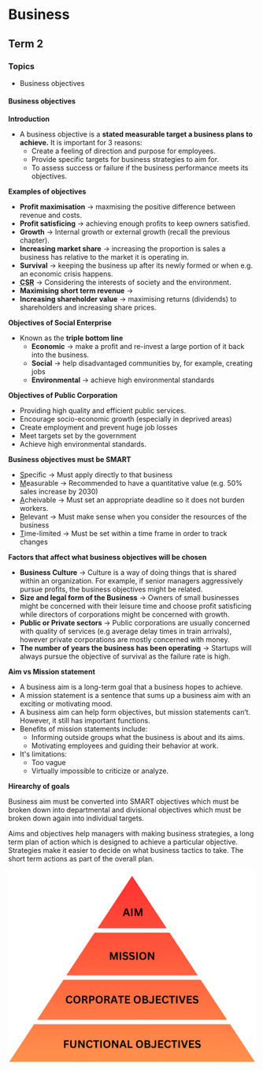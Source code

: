 <h1>Business</h1>

## Term 2

### Topics
- Business objectives

#### Business objectives
**Introduction**
- A business objective is a **stated measurable target a business plans to achieve.** It is important for 3 reasons:
    - Create a feeling of direction and purpose for employees. 
    - Provide specific targets for business strategies to aim for.
    - To assess success or failure if the business performance meets its objectives. 

**Examples of objectives**
- **Profit maximisation** &rarr; maxmising the positive difference between revenue and costs.
- **Profit satisficing** &rarr; achieving enough profits to keep owners satisfied.
- **Growth** &rarr; Internal growth or external growth (recall the previous chapter).
- **Increasing market share** &rarr; increasing the proportion is sales a business has relative to the market it is operating in.
- **Survival** &rarr; keeping the business up after its newly formed or when e.g. an economic crisis happens.
- <abbr title="Corporate Social Responsibility">**CSR**</abbr> &rarr; Considering the interests of society and the environment.
- **Maximising short term revenue** &rarr;
- **Increasing shareholder value** &rarr; maximising returns (dividends) to shareholders and increasing share prices.

**Objectives of Social Enterprise**
- Known as the **triple bottom line**
    - **Economic** &rarr; make a profit and re-invest a large portion of it back into the business.
    - **Social** &rarr; help disadvantaged communities by, for example, creating jobs 
    - **Environmental** &rarr; achieve high environmental standards

**Objectives of Public Corporation**
- Providing high quality and efficient public services. 
- Encourage socio-economic growth (especially in deprived areas) 
- Create employment and prevent huge job losses 
- Meet targets set by the government 
- Achieve high environmental standards. 

**Business objectives must be SMART**
- <u>S</u>pecific &rarr; Must apply directly to that business
- <u>M</u>easurable &rarr; Recommended to have a quantitative value (e.g. 50% sales increase by 2030)
- <u>A</u>cheivable &rarr; Must set an appropriate deadline so it does not burden workers.
- <u>R</u>elevant &rarr; Must make sense when you consider the resources of the business
- <u>T</u>ime-limited &rarr; Must be set within a time frame in order to track changes

**Factors that affect what business objectives will be chosen**
- **Business Culture** &rarr; Culture is a way of doing things that is shared within an organization. For example, if senior managers aggressively pursue profits, the business objectives might be related.
- **Size and legal form of the Business** &rarr; Owners of small businesses might be concerned with their leisure time and choose profit satisficing while directors of corporations might be concerned with growth. 
- **Public or Private sectors** &rarr; Public corporations are usually concerned with quality of services (e.g average delay times in train arrivals), however private corporations are mostly concerned with money.
- **The number of years the business has been operating** &rarr; Startups will always pursue the objective of survival as the failure rate is high. 

**Aim vs Mission statement**
- A business aim is a long-term goal that a business hopes to achieve.
- A mission statement is a sentence that sums up a business aim with an exciting or motivating mood.
- A business aim can help form objectives, but mission statements can’t. However, it still has important functions.
- Benefits of mission statements include:
    - Informing outside groups what the business is about and its aims.
    - Motivating employees and guiding their behavior at work. 
- It's limitations:
    - Too vague
    - Virtually impossible to criticize or analyze.

**Hirearchy of goals**

Business aim must be converted into SMART objectives which must be broken down into departmental and divisional objectives which must be broken down again into individual targets. 

Aims and objectives help managers with making business strategies, a long term plan of action which is designed to achieve a particular objective. Strategies make it easier to decide on what business tactics to take. The short term actions as part of the overall plan. 

![Hirearchy of goals](/images/business/hirearchy%20of%20goals.png)